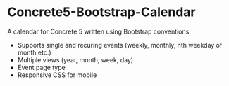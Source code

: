 Concrete5-Bootstrap-Calendar
============================

A calendar for Concrete 5 written using Bootstrap conventions

- Supports single and recuring events (weekly, monthly, nth weekday of month etc.)
- Multiple views (year, month, week, day)
- Event page type
- Responsive CSS for mobile

